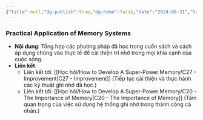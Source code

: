 ```yaml
---
{"title":null,"dg-publish":true,"dg-home":false,"date":"2024-08-31","tags":["#book","#memory","#How_to_Develop_A_Super_Power_Memory"],"Chương":"Chương26","permalink":"/hoc-hoi/how-to-develop-a-super-power-memory/c26-use-the-systems/","dgPassFrontmatter":true,"noteIcon":"","updated":"2025-01-14T22:28:09.935+07:00"}
---
```


### Practical Application of Memory Systems

- **Nội dung**: Tổng hợp các phương pháp đã học trong cuốn sách và cách áp dụng chúng vào thực tế để cải thiện trí nhớ trong mọi khía cạnh của cuộc sống.
- **Liên kết**:
    - Liên kết tới: [[Học hỏi/How to Develop A Super-Power Memory/C27 - Improvement\|C27 - Improvement]] (Tiếp tục cải thiện và thực hành các kỹ thuật ghi nhớ đã học.)
    - Liên kết tới: [[Học hỏi/How to Develop A Super-Power Memory/C20 - The Importance of Memory\|C20 - The Importance of Memory]] (Tầm quan trọng của việc sử dụng hệ thống ghi nhớ trong thành công cá nhân.)
